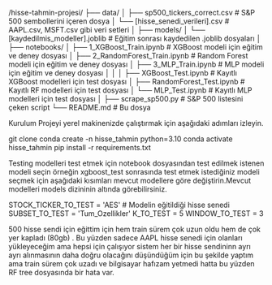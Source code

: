 /hisse-tahmin-projesi/
├── data/
│   ├── sp500_tickers_correct.csv   # S&P 500 sembollerini içeren dosya
│   └── [hisse_senedi_verileri].csv # AAPL.csv, MSFT.csv gibi veri setleri
│
├── models/
│   └── [kaydedilmis_modeller].joblib  # Eğitim sonrası kaydedilen .joblib dosyaları
│
├── notebooks/
│   ├── 1_XGBoost_Train.ipynb         # XGBoost modeli için eğitim ve deney dosyası
│   ├── 2_RandomForest_Train.ipynb    # Random Forest modeli için eğitim ve deney dosyası
│   ├── 3_MLP_Train.ipynb             # MLP modeli için eğitim ve deney dosyası
│   │
│   ├── XGBoost_Test.ipynb            # Kayıtlı XGBoost modelleri için test dosyası
│   ├── RandomForest_Test.ipynb       # Kayıtlı RF modelleri için test dosyası
│   └── MLP_Test.ipynb                # Kayıtlı MLP modelleri için test dosyası
│
├── scrape_sp500.py                     # S&P 500 listesini çeken script
└── README.md                           # Bu dosya

Kurulum
Projeyi yerel makinenizde çalıştırmak için aşağıdaki adımları izleyin.

git clone 
conda create -n hisse_tahmin python=3.10
conda activate hisse_tahmin
pip install -r requirements.txt



Testing
modelleri test etmek için notebook dosyasından test edilmek istenen modeli seçin örneğin xgboost_test sonrasında test etmek istediğiniz modeli seçmek için
aşağıdaki kısımları mevcut modellere göre değiştirin.Mevcut modelleri models dizininin altında görebilirsiniz.

STOCK_TICKER_TO_TEST = 'AES' # Modelin eğitildiği hisse senedi
SUBSET_TO_TEST = 'Tum_Ozellikler'
K_TO_TEST = 5
WINDOW_TO_TEST = 3


500 hisse sendi için eğittim için hem train sürem çok uzun oldu hem de çok yer kapladı (80gb) . Bu yüzden sadece AAPL hisse senedi için olanları yükleyeceğim ama hepsi için çalışıyor sistem her bir hisse sendininn ayrı ayrı alınmasının daha doğru olacağını düşündüğüm için bu şekilde yaptım ama train sürem çok uzadı ve bilgisayar hafızam yetmedi hatta bu yüzden RF tree dosyasında bir hata var.
